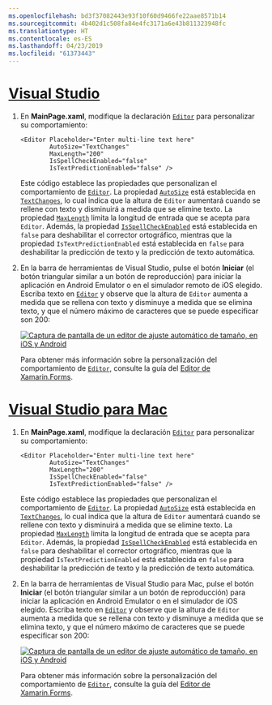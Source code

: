 ```yaml
---
ms.openlocfilehash: bd3f37082443e93f10f60d9466fe22aae8571b14
ms.sourcegitcommit: 4b402d1c508fa84e4fc3171a6e43b811323948fc
ms.translationtype: HT
ms.contentlocale: es-ES
ms.lasthandoff: 04/23/2019
ms.locfileid: "61373443"
---
```

# <a name="visual-studiotabvswin"></a>[Visual Studio](#tab/vswin)

1. En **MainPage.xaml**, modifique la declaración [`Editor`](xref:Xamarin.Forms.Editor) para personalizar su comportamiento:

    ```xaml
    <Editor Placeholder="Enter multi-line text here"
            AutoSize="TextChanges"
            MaxLength="200"
            IsSpellCheckEnabled="false"
            IsTextPredictionEnabled="false" />
    ```

    Este código establece las propiedades que personalizan el comportamiento de [`Editor`](xref:Xamarin.Forms.Editor). La propiedad [`AutoSize`](xref:Xamarin.Forms.Editor.AutoSize) está establecida en [`TextChanges`](xref:Xamarin.Forms.EditorAutoSizeOption.TextChanges), lo cual indica que la altura de `Editor` aumentará cuando se rellene con texto y disminuirá a medida que se elimine texto. La propiedad [`MaxLength`](xref:Xamarin.Forms.InputView.MaxLength) limita la longitud de entrada que se acepta para `Editor`. Además, la propiedad [`IsSpellCheckEnabled`](xref:Xamarin.Forms.InputView.IsSpellCheckEnabled) está establecida en `false` para deshabilitar el corrector ortográfico, mientras que la propiedad `IsTextPredictionEnabled` está establecida en `false` para deshabilitar la predicción de texto y la predicción de texto automática.

1. En la barra de herramientas de Visual Studio, pulse el botón **Iniciar** (el botón triangular similar a un botón de reproducción) para iniciar la aplicación en Android Emulator o en el simulador remoto de iOS elegido. Escriba texto en [`Editor`](xref:Xamarin.Forms.Entry) y observe que la altura de `Editor` aumenta a medida que se rellena con texto y disminuye a medida que se elimina texto, y que el número máximo de caracteres que se puede especificar son 200:

    [![Captura de pantalla de un editor de ajuste automático de tamaño, en iOS y Android](../images/customize-behavior.png "Editor de ajuste automático de tamaño")](../images/customize-behavior-large.png#lightbox "Editor de ajuste automático de tamaño")

    Para obtener más información sobre la personalización del comportamiento de [`Editor`](xref:Xamarin.Forms.Editor), consulte la guía del [Editor de Xamarin.Forms](~/xamarin-forms/user-interface/text/editor.md).

# <a name="visual-studio-for-mactabvsmac"></a>[Visual Studio para Mac](#tab/vsmac)

1. En **MainPage.xaml**, modifique la declaración [`Editor`](xref:Xamarin.Forms.Editor) para personalizar su comportamiento:

    ```xaml
    <Editor Placeholder="Enter multi-line text here"
            AutoSize="TextChanges"
            MaxLength="200"
            IsSpellCheckEnabled="false"
            IsTextPredictionEnabled="false" />
    ```

    Este código establece las propiedades que personalizan el comportamiento de [`Editor`](xref:Xamarin.Forms.Editor). La propiedad [`AutoSize`](xref:Xamarin.Forms.Editor.AutoSize) está establecida en [`TextChanges`](xref:Xamarin.Forms.EditorAutoSizeOption.TextChanges), lo cual indica que la altura de `Editor` aumentará cuando se rellene con texto y disminuirá a medida que se elimine texto. La propiedad [`MaxLength`](xref:Xamarin.Forms.InputView.MaxLength) limita la longitud de entrada que se acepta para `Editor`. Además, la propiedad [`IsSpellCheckEnabled`](xref:Xamarin.Forms.InputView.IsSpellCheckEnabled) está establecida en `false` para deshabilitar el corrector ortográfico, mientras que la propiedad `IsTextPredictionEnabled` está establecida en `false` para deshabilitar la predicción de texto y la predicción de texto automática.

1. En la barra de herramientas de Visual Studio para Mac, pulse el botón **Iniciar** (el botón triangular similar a un botón de reproducción) para iniciar la aplicación en Android Emulator o en el simulador de iOS elegido. Escriba texto en [`Editor`](xref:Xamarin.Forms.Entry) y observe que la altura de `Editor` aumenta a medida que se rellena con texto y disminuye a medida que se elimina texto, y que el número máximo de caracteres que se puede especificar son 200:

    [![Captura de pantalla de un editor de ajuste automático de tamaño, en iOS y Android](../images/customize-behavior.png "Editor de ajuste automático de tamaño")](../images/customize-behavior-large.png#lightbox "Editor de ajuste automático de tamaño")

    Para obtener más información sobre la personalización del comportamiento de [`Editor`](xref:Xamarin.Forms.Editor), consulte la guía del [Editor de Xamarin.Forms](~/xamarin-forms/user-interface/text/editor.md).
